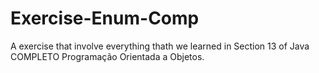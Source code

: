 # Exercise-Enum-Comp
 A exercise that involve everything thath we learned in Section 13 of  Java COMPLETO Programação Orientada a Objetos.
